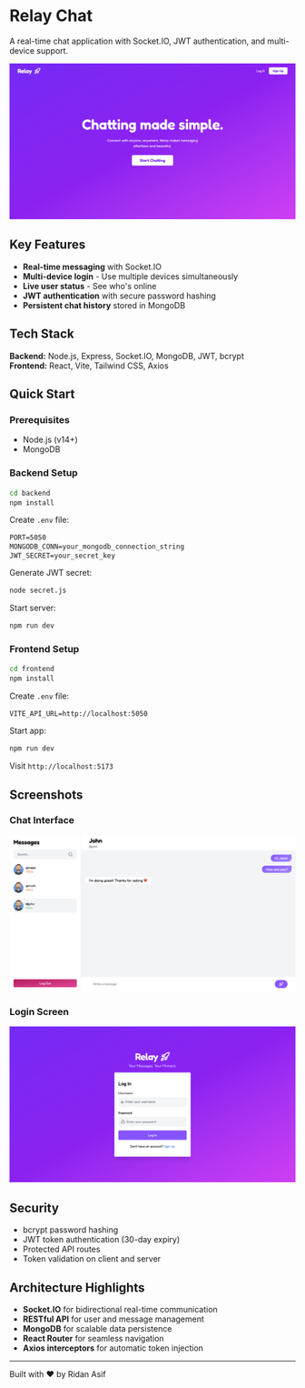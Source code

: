 # Relay Chat

A real-time chat application with Socket.IO, JWT authentication, and multi-device support.

![App Screenshot](screenshots/welcome.png)

## Key Features

- **Real-time messaging** with Socket.IO
- **Multi-device login** - Use multiple devices simultaneously
- **Live user status** - See who's online
- **JWT authentication** with secure password hashing
- **Persistent chat history** stored in MongoDB

## Tech Stack

**Backend:** Node.js, Express, Socket.IO, MongoDB, JWT, bcrypt  
**Frontend:** React, Vite, Tailwind CSS, Axios

## Quick Start

### Prerequisites

- Node.js (v14+)
- MongoDB

### Backend Setup

```bash
cd backend
npm install
```

Create `.env` file:

```env
PORT=5050
MONGODB_CONN=your_mongodb_connection_string
JWT_SECRET=your_secret_key
```

Generate JWT secret:

```bash
node secret.js
```

Start server:

```bash
npm run dev
```

### Frontend Setup

```bash
cd frontend
npm install
```

Create `.env` file:

```env
VITE_API_URL=http://localhost:5050
```

Start app:

```bash
npm run dev
```

Visit `http://localhost:5173`

## Screenshots

### Chat Interface

![Chat Interface](screenshots/chat-interface.png)

### Login Screen

![Login](screenshots/login.png)

## Security

- bcrypt password hashing
- JWT token authentication (30-day expiry)
- Protected API routes
- Token validation on client and server

## Architecture Highlights

- **Socket.IO** for bidirectional real-time communication
- **RESTful API** for user and message management
- **MongoDB** for scalable data persistence
- **React Router** for seamless navigation
- **Axios interceptors** for automatic token injection

---

Built with ❤️ by Ridan Asif
